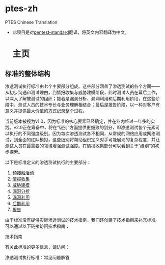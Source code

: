 # ptes-zh

PTES Chinese Translation

- 此项目是对[pentest-standard](http://www.pentest-standard.org)翻译，将英文内容翻译为中文。
  
  # 主页

## 标准的整体结构

渗透测试执行标准由七个主要部分组成。这些部分涵盖了渗透测试的各个方面——从初步沟通和测试理由，到情报收集与威胁建模阶段，此时测试人员在幕后工作，以深入了解被测试的组织；接着是漏洞分析、漏洞利用和后期利用阶段，在这些阶段中，测试人员的技术专长与业务理解相结合；最后是报告阶段，以一种对客户有意义并提供最大价值的方式记录整个过程。

当前版本被视为v1.0，因为标准的核心要素已经确定，并在业内经过一年多的实践。v2.0正在筹备中，将在“级别”方面提供更细致的划分，即渗透测试各个元素可以执行的不同强度级别。因为每次渗透测试各不相同，从常规的网络应用或网络测试，到全面的红队模拟，这些级别将帮助组织定义对手可能展现的复杂程度，并让测试人员在最需要的领域增强测试强度。在情报收集部分可以看到关于“级别”的初步探索。

以下是标准定义的渗透测试执行的主要部分：

1. [预接触活动](./main-page/pre-engagement.md)
2. [情报收集]()
3. [威胁建模]()
4. [漏洞分析]()
5. [漏洞利用]()
6. [后期利用]()
7. [报告]()

由于标准没有提供实际渗透测试的技术指南，我们还创建了技术指南来补充标准。可以通过以下链接访问技术指南：

技术指南

有关此标准的更多信息，请访问：

渗透测试执行标准：常见问题解答
